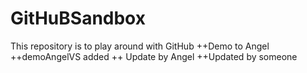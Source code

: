 # GitHuBSandbox
This repository is to play around with GitHub
++Demo to Angel
++demoAngelVS added
++ Update by Angel
++Updated by someone
